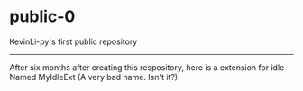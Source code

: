 # public-0
KevinLi-py's first public repository

--------

After six months after creating this respository, here is a extension for idle Named MyIdleExt (A very bad name. Isn't it?).

